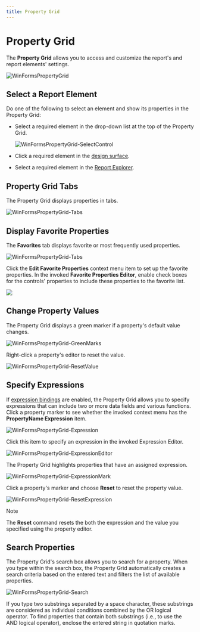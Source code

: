 ```yaml
---
title: Property Grid
---
```

# Property Grid

The **Property Grid** allows you to access and customize the report's and report elements' settings.

![WinFormsPropertyGrid](../../../../../images/eurd-win-WinFormsPropertyGrid.png)

## Select a Report Element
Do one of the following to select an element and show its properties in the Property Grid:

* Select a required element in the drop-down list at the top of the Property Grid.
	
	![WinFormsPropertyGrid-SelectControl](../../../../../images/eurd-win-PropertyEditor-SelectControl.png)
* Click a required element in the [design surface](../../first-look-at-the-report-designer.md).
* Select a required element in the [Report Explorer](report-explorer.md).


## Property Grid Tabs

The Property Grid displays properties in tabs.

![WinFormsPropertyGrid-Tabs](../../../../../images/eurd-win-PropertyGrid-Tabs.png)

## Display Favorite Properties

The **Favorites** tab displays favorite or most frequently used properties.

![WinFormsPropertyGrid-Tabs](../../../../../images/eurd-win-PropertyGrid-Favorites.png)


Click the **Edit Favorite Properties** context menu item to set up the favorite properties. In the invoked **Favorite Properties Editor**, enable check boxes for the controls' properties to include these properties to the favorite list.

![](../../../../../images/eurd-win-favorite-properties-editor.png)

## Change Property Values

The Property Grid displays a green marker if a property's default value changes.

![WinFormsPropertyGrid-GreenMarks](../../../../../images/eurd-win-PropertyGrid-GreenMarks.png)

Right-click a property's editor to reset the value.

![WinFormsPropertyGrid-ResetValue](../../../../../images/eurd-win-FormsPropertyGrid-ResetValue.png)

## Specify Expressions

If [expression bindings](../../bind-to-data/data-binding-modes.md) are enabled, the Property Grid allows you to specify expressions that can include two or more data fields and various functions. Click a property marker to see whether the invoked context menu has the **PropertyName Expression** item. 

![WinFormsPropertyGrid-Expression](../../../../../images/eurd-win-PropertyGrid-Expression.png)

Click this item to specify an expression in the invoked Expression Editor.

![WinFormsPropertyGrid-ExpressionEditor](../../../../../images/eurd-win-PropertyGrid-ExpressionEditor.png)

The Property Grid highlights properties that have an assigned expression.

![WinFormsPropertyGrid-ExpressionMark](../../../../../images/eurd-win-PropertyGrid-ExpressionMark.png)

Click a property's marker and choose **Reset** to reset the property value.

![WinFormsPropertyGrid-ResetExpression](../../../../../images/eurd-win-PropertyGrid-ResetExpression.png)

> [!Note]
> The **Reset** command resets the both the expression and the value you specified using the property editor.

## Search Properties

The Property Grid's search box allows you to search for a property. When you type within the search box, the Property Grid automatically creates a search criteria based on the entered text and filters the list of available properties.

![WinFormsPropertyGrid-Search](../../../../../images/eurd-win-PropertyGrid-Search.png)

If you type two substrings separated by a space character, these substrings are considered as individual conditions combined by the OR logical operator. To find properties that contain both substrings (i.e., to use the AND logical operator), enclose the entered string in quotation marks.






